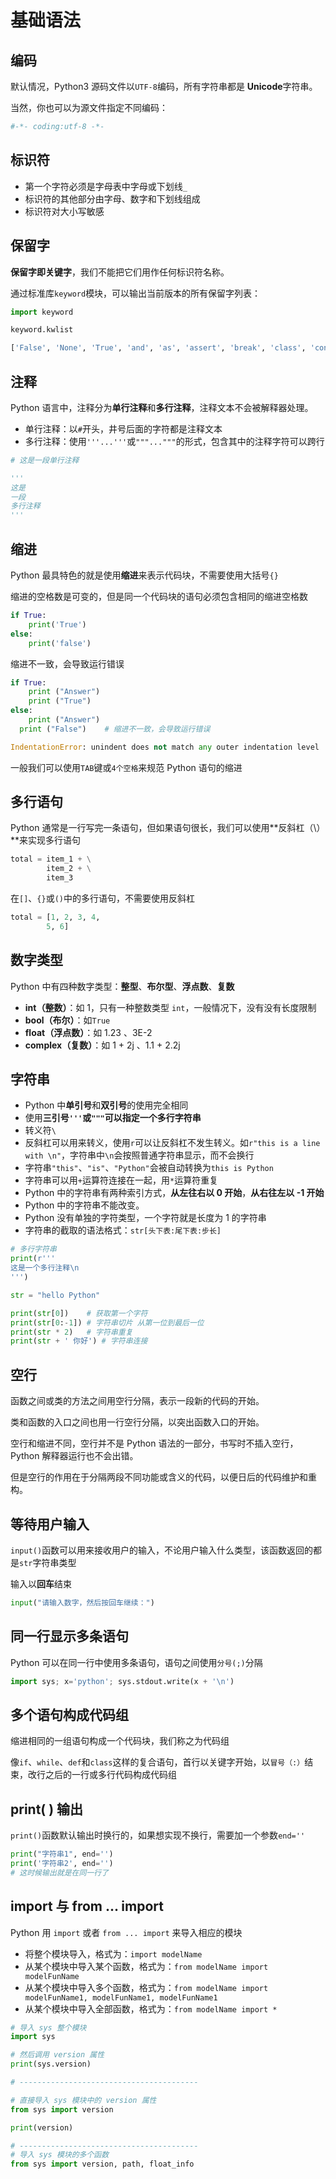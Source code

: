 # 基础语法

## 编码

默认情况，Python3 源码文件以`UTF-8`编码，所有字符串都是 **Unicode**字符串。

当然，你也可以为源文件指定不同编码：

```python
#-*- coding:utf-8 -*-
```



## 标识符

+ 第一个字符必须是字母表中字母或下划线`_`
+ 标识符的其他部分由字母、数字和下划线组成
+ 标识符对大小写敏感



## 保留字

**保留字即关键字**，我们不能把它们用作任何标识符名称。

通过标准库`keyword`模块，可以输出当前版本的所有保留字列表：

```python
import keyword

keyword.kwlist

['False', 'None', 'True', 'and', 'as', 'assert', 'break', 'class', 'continue', 'def', 'del', 'elif', 'else', 'except', 'finally', 'for', 'from', 'global', 'if', 'import', 'in', 'is', 'lambda', 'nonlocal', 'not', 'or', 'pass', 'raise', 'return', 'try', 'while', 'with', 'yield']
```



## 注释

Python 语言中，注释分为**单行注释**和**多行注释**，注释文本不会被解释器处理。

+ 单行注释：以`#`开头，井号后面的字符都是注释文本
+ 多行注释：使用`'''...'''`或`"""..."""`的形式，包含其中的注释字符可以跨行

```python
# 这是一段单行注释

'''
这是
一段
多行注释
'''
```



## 缩进

Python 最具特色的就是使用**缩进**来表示代码块，不需要使用大括号`{}`

缩进的空格数是可变的，但是同一个代码块的语句必须包含相同的缩进空格数

```python
if True:
    print('True')
else:
    print('false')
```

缩进不一致，会导致运行错误

```python
if True:
    print ("Answer")
    print ("True")
else:
    print ("Answer")
  print ("False")    # 缩进不一致，会导致运行错误

IndentationError: unindent does not match any outer indentation level
```

一般我们可以使用`TAB`键或`4个空格`来规范 Python 语句的缩进



## 多行语句

Python 通常是一行写完一条语句，但如果语句很长，我们可以使用**反斜杠（\）**来实现多行语句

```python
total = item_1 + \
		item_2 + \
    	item_3
```

在`[]`、`{}`或`()`中的多行语句，不需要使用反斜杠

```python
total = [1, 2, 3, 4,
        5, 6]
```



## 数字类型

Python 中有四种数字类型：**整型**、**布尔型**、**浮点数**、**复数**

+ **int（整数）**：如 1，只有一种整数类型 `int`，一般情况下，没有没有长度限制
+ **bool（布尔）**：如`True`
+ **float（浮点数）**：如 1.23 、3E-2
+ **complex（复数）**：如 1 + 2j 、1.1 + 2.2j



## 字符串

+ Python 中**单引号**和**双引号**的使用完全相同
+ 使用**三引号`'''`或`"""`**可以指定一个**多行字符串**
+ 转义符`\`
+ 反斜杠可以用来转义，使用`r`可以让反斜杠不发生转义。如`r"this is a line with \n"`，字符串中`\n`会按照普通字符串显示，而不会换行
+ 字符串`"this"`、`"is"`、`"Python"`会被自动转换为`this is Python`
+ 字符串可以用`+`运算符连接在一起，用`*`运算符重复
+ Python 中的字符串有两种索引方式，**从左往右以 0 开始**，**从右往左以 -1 开始**
+ Python 中的字符串不能改变。
+ Python 没有单独的字符类型，一个字符就是长度为 1 的字符串
+ 字符串的截取的语法格式：`str[头下表:尾下表:步长]`

```python
# 多行字符串
print(r'''
这是一个多行注释\n
''')
```

```python
str = "hello Python"

print(str[0])	 # 获取第一个字符
print(str[0:-1]) # 字符串切片 从第一位到最后一位
print(str * 2)	 # 字符串重复
print(str + ' 你好') # 字符串连接

```



## 空行

函数之间或类的方法之间用空行分隔，表示一段新的代码的开始。

类和函数的入口之间也用一行空行分隔，以突出函数入口的开始。



空行和缩进不同，空行并不是 Python 语法的一部分，书写时不插入空行，Python 解释器运行也不会出错。

但是空行的作用在于分隔两段不同功能或含义的代码，以便日后的代码维护和重构。



## 等待用户输入

`input()`函数可以用来接收用户的输入，不论用户输入什么类型，该函数返回的都是`str`字符串类型

输入以**回车**结束

```python
input("请输入数字，然后按回车继续：")
```



## 同一行显示多条语句

Python 可以在同一行中使用多条语句，语句之间使用`分号(;)`分隔

```python
import sys; x='python'; sys.stdout.write(x + '\n')
```



## 多个语句构成代码组

缩进相同的一组语句构成一个代码块，我们称之为代码组

像`if`、`while`、`def`和`class`这样的复合语句，首行以关键字开始，以`冒号（:）`结束，改行之后的一行或多行代码构成代码组



## print( ) 输出

`print()`函数默认输出时换行的，如果想实现不换行，需要加一个参数`end=''`

```python
print("字符串1", end='')
print('字符串2', end='')
# 这时候输出就是在同一行了
```



## import 与 from ... import

Python 用 `import` 或者 `from ... import` 来导入相应的模块

+ 将整个模块导入，格式为：`import modelName`
+ 从某个模块中导入某个函数，格式为：`from modelName import modelFunName`
+ 从某个模块中导入多个函数，格式为：`from modelName import modelFunName1, modelFunName1, modelFunName1`
+ 从某个模块中导入全部函数，格式为：`from modelName import *`

```python
# 导入 sys 整个模块
import sys

# 然后调用 version 属性
print(sys.version)

# ----------------------------------------

# 直接导入 sys 模块中的 version 属性
from sys import version

print(version)

# ----------------------------------------
# 导入 sys 模块的多个函数 
from sys import version, path, float_info

```



